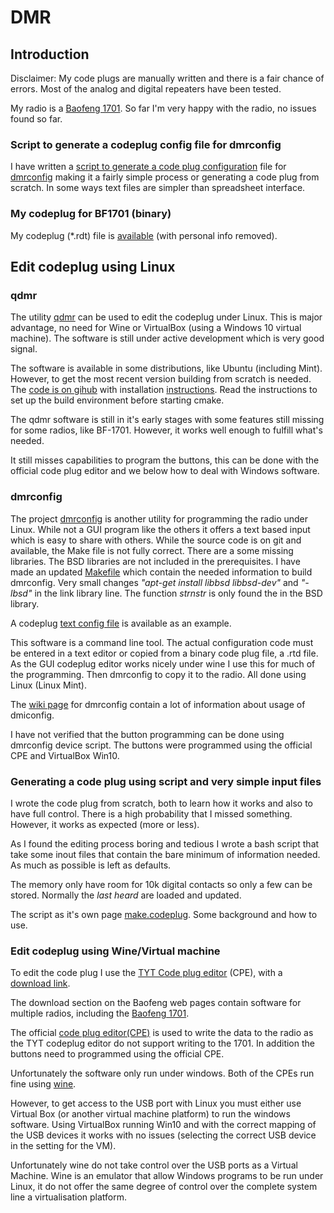 # DMR

## Introduction

Disclaimer: My code plugs are manually written and there is a fair chance of
errors. Most of the analog and digital repeaters have been tested. 

My radio is a [Baofeng 1701](https://www.baofengradio.com/).
So far I'm very happy with the radio, no issues found so far. 

### Script to generate a codeplug config file for dmrconfig 
I have written a [script to generate a code plug configuration](make.codeplug.md) file 
for [dmrconfig](https://github.com/OpenRTX/dmrconfi) making it a fairly simple process or 
generating a code plug from scratch. In some ways text files are simpler than spreadsheet
interface. 

### My codeplug for BF1701 (binary)
My codeplug (*.rdt) file is 
[available](https://github.com/olewsaa/amateur-radio/blob/main/DMR/BF1701-example-codeplug.rdt) 
(with personal info removed). 


## Edit codeplug using Linux

### qdmr
The utility [qdmr](https://dm3mat.darc.de/qdmr/) can be used to edit the 
codeplug under Linux. This is major advantage, no need for Wine or VirtualBox
(using a Windows 10 virtual machine). The software is still under active
development which is very good signal. 

The software is available in some distributions,
like Ubuntu (including Mint). However, to get the most recent version
building from scratch is needed. The 
[code is on gihub](https://github.com/hmatuschek/qdmr) 
with installation [instructions](https://dm3mat.darc.de/qdmr/install.html).
Read the instructions to set up the build environment before starting cmake.

The qdmr software is still in it's early stages with some features still 
missing for some radios, like BF-1701. However, it works well enough to
fulfill what's needed. 

It still misses capabilities to program the buttons, this can be done
with the official code plug editor and we below how to deal with Windows 
software.

### dmrconfig 
The project [dmrconfig](https://github.com/OpenRTX/dmrconfig) is another
utility for programming the radio under Linux. While not a GUI program like
the others it offers a text based input which is easy to share with others. 
While the source code is on git and available, the Make file is not fully 
correct. There are a some missing libraries. The BSD libraries are not
included in the prerequisites. I have made an updated 
[Makefile](https://github.com/olewsaa/amateur-radio/blob/main/DMR/Makefile.dmrconfig) 
which contain the needed information to build dmrconfig.
Very small changes *"apt-get install libbsd libbsd-dev"* and 
*"-lbsd"* in the link library line. The function *strnstr* is only found the in
the BSD library. 

A codeplug 
[text config file](https://github.com/olewsaa/amateur-radio/blob/main/DMR/device.BF1701.conf) 
is available as an example. 

This software is a command line tool. The actual configuration code must
be entered in a text editor or copied from a binary code plug file, a .rtd file.
As the GUI codeplug editor works nicely under wine I use this for much of
the programming. Then dmrconfig to copy it to the radio. All done using 
Linux (Linux Mint). 

The [wiki page](https://github.com/OpenRTX/dmrconfig/wiki) 
for dmrconfig contain a lot of information about usage 
of dmiconfig. 

I have not verified that the button programming can be done using dmrconfig 
device script. The buttons were programmed using the official CPE and VirtualBox Win10.

### Generating a code plug using script and very simple input files

I wrote the code plug from scratch, both to learn how it works
and also to have full control. There is a high probability that I
missed something. However, it works as expected (more or less).

As I found the editing process boring and tedious I wrote a bash script
that take some inout files that contain the bare minimum of information
needed. As much as possible is left as defaults. 

The memory only have room for 10k digital contacts so only a few 
can be stored. Normally the *last heard* are loaded and updated.

The script as it's own page [make.codeplug](make.codeplug.md). Some background and
how to use. 


### Edit codeplug using Wine/Virtual machine

To edit the code plug I use the 
[TYT Code plug editor](https://www.miklor.com/DMR/DMR-380-CPEditor.php) (CPE),
with a [download link](https://www.miklor.com/DMR/software/DMR_CPE.1.1.21.zip).


The download section on the Baofeng web pages contain software for multiple 
radios, including the 
[Baofeng 1701](https://www.baofengradio.com/pages/download).

The official [code plug editor(CPE)](https://baofeng.s3.amazonaws.com/Baofeng_DM-1701_CPS_1.05.zip)
is used to write the data to the radio as the TYT codeplug editor do
not support writing to the 1701. In addition the buttons need to
programmed using the official CPE. 

Unfortunately the software only run under windows. 
Both of the CPEs run fine using [wine](https://www.winehq.org/).

However, to get access to the USB port with Linux you must either use
Virtual Box (or another virtual machine platform) to run the windows
software. Using VirtualBox running Win10 and with the correct mapping
of the USB devices it works with no issues (selecting the correct USB
device in the setting for the VM).

Unfortunately wine do not take control over the USB ports as a Virtual
Machine.  Wine is an emulator that allow Windows programs to be run
under Linux, it do not offer the same degree of control over the
complete system line a virtualisation platform.

